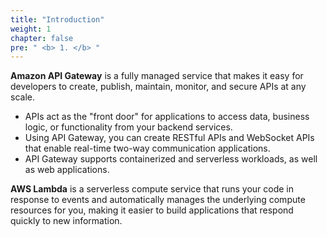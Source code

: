 ```yaml
---
title: "Introduction"
weight: 1
chapter: false
pre: " <b> 1. </b> "
---
```


**Amazon API Gateway** is a fully managed service that makes it easy for developers to create, publish, maintain, monitor, and secure APIs at any scale.

- APIs act as the "front door" for applications to access data, business logic, or functionality from your backend services.
- Using API Gateway, you can create RESTful APIs and WebSocket APIs that enable real-time two-way communication applications.
- API Gateway supports containerized and serverless workloads, as well as web applications.

**AWS Lambda** is a serverless compute service that runs your code in response to events and automatically manages the underlying compute resources for you, making it easier to build applications that respond quickly to new information.
